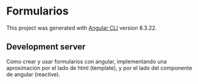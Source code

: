 # Formularios

This project was generated with [Angular CLI](https://github.com/angular/angular-cli) version 8.3.22.

## Development server

Como crear y usar formularios con angular, implementando una aproximación por el lado de html (template), y por el lado del componente de angular (reactive).